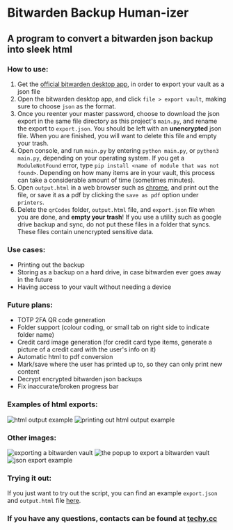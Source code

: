 # Bitwarden Backup Human-izer
## A program to convert a bitwarden json backup into sleek html

### How to use:
1. Get the [official bitwarden desktop app](https://bitwarden.com/download/), in order to export your vault as a json file
1. Open the bitwarden desktop app, and click `file > export vault`, making sure to choose `json` as the format.
1. Once you reenter your master password, choose to download the json export in the same file directory as this project's `main.py`, and rename the export to `export.json`. You should be left with an **unencrypted** json file. When you are finished, you will want to delete this file and empty your trash.
1. Open console, and run `main.py` by entering `python main.py`, or `python3 main.py`, depending on your operating system. If you get a `ModuleNotFound` error, type `pip install <name of module that was not found>`. Depending on how many items are in your vault, this process can take a considerable amount of time (sometimes minutes).
1. Open `output.html` in a web browser such as [chrome](https://www.google.com/chrome/), and print out the file, or save it as a pdf by clicking the `save as pdf` option under `printers`.
1. Delete the `qrCodes` folder, `output.html` file, and `export.json` file when you are done, and **empty your trash**! If you use a utility such as google drive backup and sync, do not put these files in a folder that syncs. These files contain unencrypted sensitive data.

### Use cases:
- Printing out the backup 
- Storing as a backup on a hard drive, in case bitwarden ever goes away in the future
- Having access to your vault without needing a device

### Future plans:
- TOTP 2FA QR code generation
- Folder support (colour coding, or small tab on right side to indicate folder name)
- Credit card image generation (for credit card type items, generate a picture of a credit card with the user's info on it)
- Automatic html to pdf conversion
- Mark/save where the user has printed up to, so they can only print new content
- Decrypt encrypted bitwarden json backups
- Fix inaccurate/broken progress bar

### Examples of html exports:
![html output example](https://github.com/hair/bitwardenBackup/blob/main/demoImages/html.png?raw=true)
![printing out html output example](https://github.com/hair/bitwardenBackup/blob/main/demoImages/printing.png?raw=true)

### Other images:
![exporting a bitwarden vault](https://github.com/hair/bitwardenBackup/blob/main/demoImages/exportMenu.png?raw=true)
![the popup to export a bitwarden vault](https://github.com/hair/bitwardenBackup/blob/main/demoImages/exportPopup.png?raw=true)
![json export example](https://github.com/hair/bitwardenBackup/blob/main/demoImages/json.png?raw=true)

### Trying it out:
If you just want to try out the script, you can find an example `export.json` and `output.html` file [here](https://github.com/hair/bitwardenBackup/tree/main/demoImages).

### If you have any questions, contacts can be found at [techy.cc](https://www.techy.cc)
